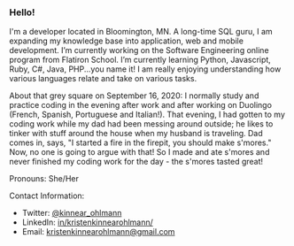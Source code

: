 ### Hello!

I'm a developer located in Bloomington, MN. A long-time SQL guru, I am expanding my knowledge base into application, web and mobile development. I’m currently working on the Software Engineering online program from Flatiron School. I’m currently learning Python, Javascript, Ruby, C#, Java, PHP...you name it! I am really enjoying understanding how various languages relate and take on various tasks.

About that grey square on September 16, 2020: I normally study and practice coding in the evening after work and after working on Duolingo (French, Spanish, Portuguese and Italian!). That evening, I had gotten to my coding work while my dad had been messing around outside; he likes to tinker with stuff around the house when my husband is traveling. Dad comes in, says, "I started a fire in the firepit, you should make s'mores." Now, no one is going to argue with that! So I made and ate s'mores and never finished my coding work for the day - the s'mores tasted great!

Pronouns: She/Her

Contact Information:
- Twitter: [@kinnear_ohlmann](https://twitter.com/kinnear_ohlmann)
- LinkedIn: [in/kristenkinnearohlmann/](https://www.linkedin.com/in/kristenkinnearohlmann/)
- Email: [kristenkinnearohlmann@gmail.com](mailto:kristenkinnearohlmann@gmail.com)

<!--
**kristenkinnearohlmann/kristenkinnearohlmann** is a ✨ _special_ ✨ repository because its `README.md` (this file) appears on your GitHub profile.

Here are some ideas to get you started:

- 🔭 I’m currently working on ...
- 🌱 I’m currently learning ...
- 👯 I’m looking to collaborate on ...
- 🤔 I’m looking for help with ...
- 💬 Ask me about ...
- 📫 How to reach me: ...
- 😄 Pronouns: ...
- ⚡ Fun fact: ...
-->
